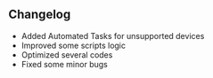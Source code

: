 ## Changelog

- Added Automated Tasks for unsupported devices
- Improved some scripts logic
- Optimized several codes
- Fixed some minor bugs
